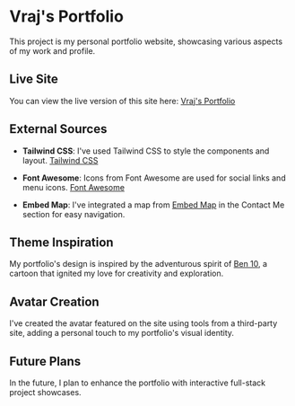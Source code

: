 # Vraj's Portfolio

This project is my personal portfolio website, showcasing various aspects of my work and profile.

## Live Site

You can view the live version of this site here: [Vraj's Portfolio](https://portfolio-6pzs.onrender.com/)

## External Sources

- **Tailwind CSS**: I've used Tailwind CSS to style the components and layout. [Tailwind CSS](https://tailwindcss.com/)

- **Font Awesome**: Icons from Font Awesome are used for social links and menu icons. [Font Awesome](https://fontawesome.com/)

- **Embed Map**: I've integrated a map from [Embed Map](https://www.embed-map.com/) in the Contact Me section for easy navigation.

## Theme Inspiration

My portfolio's design is inspired by the adventurous spirit of [Ben 10](https://en.wikipedia.org/wiki/Ben_10), a cartoon that ignited my love for creativity and exploration.

## Avatar Creation

I've created the avatar featured on the site using tools from a third-party site, adding a personal touch to my portfolio's visual identity.

## Future Plans

In the future, I plan to enhance the portfolio with interactive full-stack project showcases.
